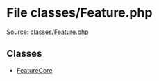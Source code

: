 File classes/Feature.php
=========

Source: [classes/Feature.php](https://github.com/PrestaShop/PrestaShop/blob/1.5.2.0/classes/Feature.php)


Classes
-------

* [FeatureCore](class.FeatureCore.md)

